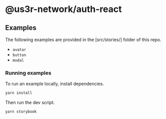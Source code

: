 # @us3r-network/auth-react

## Examples

The following examples are provided in the [src/stories/] folder of this repo.

- `avatar`
- `button`
- `modal`

### Running examples

To run an example locally, install dependencies.

```bash
yarn install
```

Then run the dev script.

```bash
yarn storybook
```
